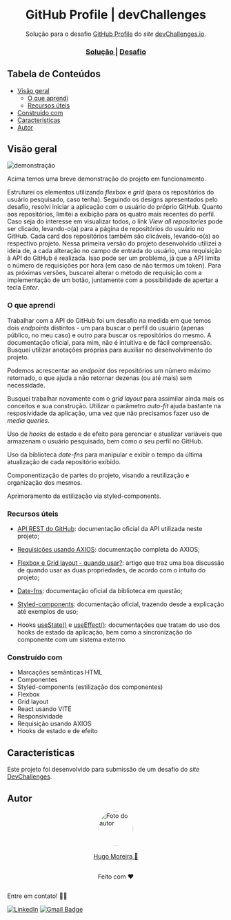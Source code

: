 <h1 align="center">GitHub Profile | devChallenges</h1>

<div align="center">
   Solução para o desafio <a href="https://devchallenges.io/challenge/github-profile" target="_blank">GitHub Profile</a> do <i>site</i> <a href="http://devchallenges.io" target="_blank">devChallenges.io</a>.
</div>

<div align="center">
  <h3>
    <a href="https://hugo-moreira91.github.io/github-profile/">
      Solução
    </a>
    <span> | </span>
    <a href="https://devchallenges.io/challenge/github-profile">
      Desafio
    </a>
  </h3>
</div>

## Tabela de Conteúdos

- [Visão geral](#visão-geral)
  - [O que aprendi](#o-que-aprendi)
  - [Recursos úteis](#recursos-úteis)
- [Construído com](#construído-com)
- [Características](#características)
- [Autor](#autor)

## Visão geral

![demonstração](./public/medias/project-github-profile-demonstration.gif)

Acima temos uma breve demonstração do projeto em funcionamento. 

Estruturei os elementos utilizando *flexbox* e *grid* (para os repositórios do usuário pesquisado, caso tenha). Seguindo os designs apresentados pelo desafio, resolvi iniciar a aplicação com o usuário do próprio GitHub. Quanto aos repositórios, limitei a exibição para os quatro mais recentes do perfil. Caso seja do interesse em visualizar todos, o link *View all repositories* pode ser clicado, levando-o(a) para a página de repositórios do usuário no GitHub. Cada card dos repositórios também são clicáveis, levando-o(a) ao respectivo projeto.
Nessa primeira versão do projeto desenvolvido utilizei a ideia de, a cada alteração no campo de entrada do usuário, uma requisição à API do GitHub é realizada. Isso pode ser um problema, já que a API limita o número de requisições por hora (em caso de não termos um token). Para as próximas versões, buscarei alterar o método de requisição com a implementação de um botão, juntamente com a possibilidade de apertar a tecla *Enter*.

### O que aprendi

Trabalhar com a API do GitHub foi um desafio na medida em que temos dois *endpoints* distintos - um para buscar o perfil do usuário (apenas público, no meu caso) e outro para buscar os repositórios do mesmo. A documentação oficial, para mim, não é intuitiva e de fácil compreensão. Busquei utilizar anotações próprias para auxiliar no desenvolvimento do projeto.

Podemos acrescentar ao *endpoint* dos repositórios um número máximo retornado, o que ajuda a não retornar dezenas (ou até mais) sem necessidade.

Busquei trabalhar novamente com o *grid layout* para assimilar ainda mais os conceitos e sua construção. Utilizar o parâmetro *auto-fit* ajuda bastante na resposividade da aplicação, uma vez que não precisamos fazer uso de *media queries*.

Uso de *hooks* de estado e de efeito para gerenciar e atualizar variáveis que armazenam o usuário pesquisado, bem como o seu perfil no GitHub.

Uso da biblioteca *date-fns* para manipular e exibir o tempo da última atualização de cada repositório exibido.

Componentização de partes do projeto, visando a reutilização e organização dos mesmos.

Aprimoramento da estilização via styled-components.

### Recursos úteis

- [API REST do GitHub](https://docs.github.com/pt/rest?apiVersion=2022-11-28): documentação oficial da API utilizada neste projeto;

- [Requisições usando AXIOS](https://axios-http.com/docs/intro): documentação completa do AXIOS;

- [Flexbox e Grid layout - quando usar?](https://dev.to/codecasts/grid-para-layout-flexbox-para-componentes-gb3): artigo que traz uma boa discussão de quando usar as duas propriedades, de acordo com o intuito do projeto;

- [Date-fns](https://date-fns.org/docs/Getting-Started): documentação oficial da biblioteca em questão;

- [Styled-components](https://styled-components.com/docs): documentação oficial, trazendo desde a explicação até exemplos de uso;

- Hooks [useState()](https://react.dev/reference/react/useState) e [useEffect()](https://react.dev/reference/react/useEffect): documentações que tratam do uso dos hooks de estado da aplicação, bem como a sincronização do componente com um sistema externo. 

### Construído com

- Marcações semânticas HTML
- Componentes
- Styled-components (estilização dos componentes)
- Flexbox
- Grid layout
- React usando VITE
- Responsividade
- Requisição usando AXIOS
- Hooks de estado e de efeito

## Características

Este projeto foi desenvolvido para submissão de um desafio do *site* [DevChallenges](https://devchallenges.io/challenges-dashboard).

## Autor

<div style="display: flex; flex-direction: column; align-items: center; justify-content: center;">
  <img style="border-radius: 50%; width: 5rem" src="https://avatars.githubusercontent.com/u/129432443?s=400&u=ff3281ddf2cf31d4a71b01d46fcb4d8452398749&v=4" alt="Foto do autor">
  <a style="margin: 1rem 0;" href="https://github.com/Hugo-Moreira91">Hugo Moreira 🚀</a>
  <p>Feito com ❤️</p>
</div>

Entre em contato! ✍🏽

[![LinkedIn](https://img.shields.io/badge/LinkedIn-Hugo%20Moreira-blue?style=flat-square&logo=linkedin)](https://www.linkedin.com/in/hugo-c%C3%A9sar-santos-moreira-a10823248/)
[![Gmail Badge](https://img.shields.io/badge/-hugo.cesar91@gmail.com-c14438?style=flat-square&logo=Gmail&logoColor=white&link=mailto:hugo.cesar91@gmail.com)](mailto:hugo.cesar91@gmail.com)
